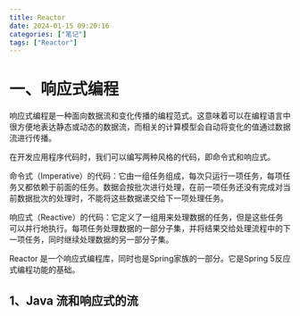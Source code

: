 ```yaml
---
title: Reactor
date: 2024-01-15 09:20:16
categories: ["笔记"]
tags: ["Reactor"]
---
```


# 一、响应式编程
响应式编程是一种面向数据流和变化传播的编程范式。这意味着可以在编程语言中很方便地表达静态或动态的数据流，而相关的计算模型会自动将变化的值通过数据流进行传播。

在开发应⽤程序代码时，我们可以编写两种⻛格的代码，即命令式和响应式。

命令式（Imperative）的代码：它由⼀组任务组成，每次只运⾏⼀项任务，每项任务⼜都依赖于前⾯的任务。数据会按批次进⾏处理，在前⼀项任务还没有完成对当前数据批次的处理时，不能将这些数据递交给下⼀项处理任务。

响应式（Reactive）的代码：它定义了⼀组⽤来处理数据的任务，但是这些任务可以并⾏地执⾏。每项任务处理数据的⼀部分⼦集，并将结果交给处理流程中的下⼀项任务，同时继续处理数据的另⼀部分⼦集。

Reactor 是⼀个响应式编程库，同时也是Spring家族的⼀部分。它是Spring 5反应式编程功能的基础。

## 1、Java 流和响应式的流